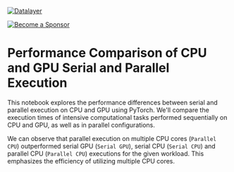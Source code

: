 [![Datalayer](https://assets.datalayer.tech/datalayer-25.svg)](https://datalayer.io)

[![Become a Sponsor](https://img.shields.io/static/v1?label=Become%20a%20Sponsor&message=%E2%9D%A4&logo=GitHub&style=flat&color=1ABC9C)](https://github.com/sponsors/datalayer)

# Performance Comparison of CPU and GPU Serial and Parallel Execution

This notebook explores the performance differences between serial and parallel execution on CPU and GPU using PyTorch. We'll compare the execution times of intensive computational tasks performed sequentially on CPU and GPU, as well as in parallel configurations.

We can observe that parallel execution on multiple CPU cores (`Parallel CPU`) outperformed serial GPU (`Serial GPU`), serial CPU (`Serial CPU`) and parallel CPU (`Parallel CPU`) executions for the given workload. This emphasizes the efficiency of utilizing multiple CPU cores.
